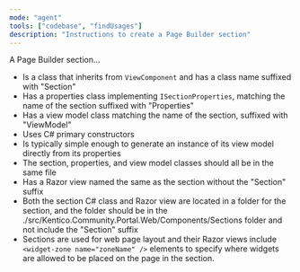 ```yaml
---
mode: "agent"
tools: ["codebase", "findUsages"]
description: "Instructions to create a Page Builder section"
---
```


A Page Builder section...

- Is a class that inherits from `ViewComponent` and has a class name suffixed
  with "Section"
- Has a properties class implementing `ISectionProperties`, matching the name of
  the section suffixed with "Properties"
- Has a view model class matching the name of the section, suffixed with
  "ViewModel"
- Uses C# primary constructors
- Is typically simple enough to generate an instance of its view model directly
  from its properties
- The section, properties, and view model classes should all be in the same file
- Has a Razor view named the same as the section without the "Section" suffix
- Both the section C# class and Razor view are located in a folder for the
  section, and the folder should be in the
  ./src/Kentico.Community.Portal.Web/Components/Sections folder and not include
  the "Section" suffix
- Sections are used for web page layout and their Razor views include
  `<widget-zone name="zoneName" />` elements to specify where widgets are
  allowed to be placed on the page in the section.

